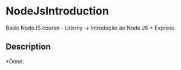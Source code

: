 # NodeJsIntroduction
Basic NodeJS course - Udemy -> Introdução ao Node JS + Express

## Description
*Done.
